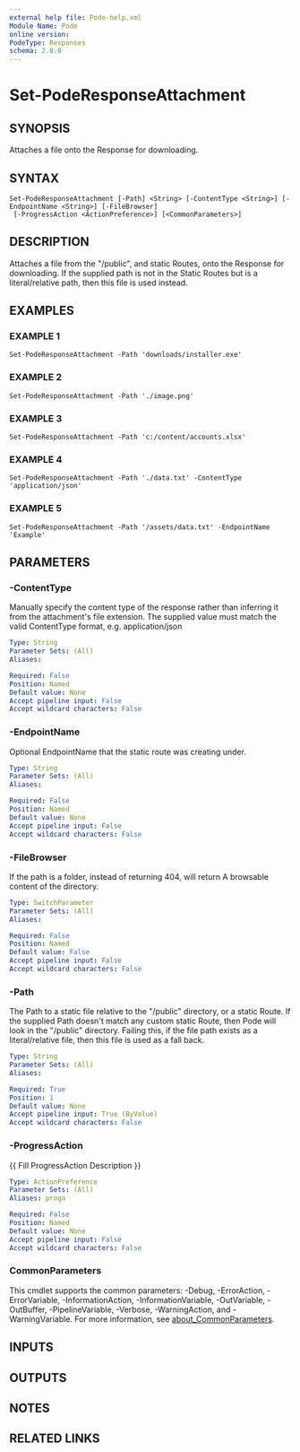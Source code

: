 ```yaml
---
external help file: Pode-help.xml
Module Name: Pode
online version:
PodeType: Responses
schema: 2.0.0
---
```


# Set-PodeResponseAttachment

## SYNOPSIS
Attaches a file onto the Response for downloading.

## SYNTAX

```
Set-PodeResponseAttachment [-Path] <String> [-ContentType <String>] [-EndpointName <String>] [-FileBrowser]
 [-ProgressAction <ActionPreference>] [<CommonParameters>]
```

## DESCRIPTION
Attaches a file from the "/public", and static Routes, onto the Response for downloading.
If the supplied path is not in the Static Routes but is a literal/relative path, then this file is used instead.

## EXAMPLES

### EXAMPLE 1
```
Set-PodeResponseAttachment -Path 'downloads/installer.exe'
```

### EXAMPLE 2
```
Set-PodeResponseAttachment -Path './image.png'
```

### EXAMPLE 3
```
Set-PodeResponseAttachment -Path 'c:/content/accounts.xlsx'
```

### EXAMPLE 4
```
Set-PodeResponseAttachment -Path './data.txt' -ContentType 'application/json'
```

### EXAMPLE 5
```
Set-PodeResponseAttachment -Path '/assets/data.txt' -EndpointName 'Example'
```

## PARAMETERS

### -ContentType
Manually specify the content type of the response rather than inferring it from the attachment's file extension.
The supplied value must match the valid ContentType format, e.g.
application/json

```yaml
Type: String
Parameter Sets: (All)
Aliases:

Required: False
Position: Named
Default value: None
Accept pipeline input: False
Accept wildcard characters: False
```

### -EndpointName
Optional EndpointName that the static route was creating under.

```yaml
Type: String
Parameter Sets: (All)
Aliases:

Required: False
Position: Named
Default value: None
Accept pipeline input: False
Accept wildcard characters: False
```

### -FileBrowser
If the path is a folder, instead of returning 404, will return A browsable content of the directory.

```yaml
Type: SwitchParameter
Parameter Sets: (All)
Aliases:

Required: False
Position: Named
Default value: False
Accept pipeline input: False
Accept wildcard characters: False
```

### -Path
The Path to a static file relative to the "/public" directory, or a static Route.
If the supplied Path doesn't match any custom static Route, then Pode will look in the "/public" directory.
Failing this, if the file path exists as a literal/relative file, then this file is used as a fall back.

```yaml
Type: String
Parameter Sets: (All)
Aliases:

Required: True
Position: 1
Default value: None
Accept pipeline input: True (ByValue)
Accept wildcard characters: False
```

### -ProgressAction
{{ Fill ProgressAction Description }}

```yaml
Type: ActionPreference
Parameter Sets: (All)
Aliases: proga

Required: False
Position: Named
Default value: None
Accept pipeline input: False
Accept wildcard characters: False
```

### CommonParameters
This cmdlet supports the common parameters: -Debug, -ErrorAction, -ErrorVariable, -InformationAction, -InformationVariable, -OutVariable, -OutBuffer, -PipelineVariable, -Verbose, -WarningAction, and -WarningVariable. For more information, see [about_CommonParameters](http://go.microsoft.com/fwlink/?LinkID=113216).

## INPUTS

## OUTPUTS

## NOTES

## RELATED LINKS
